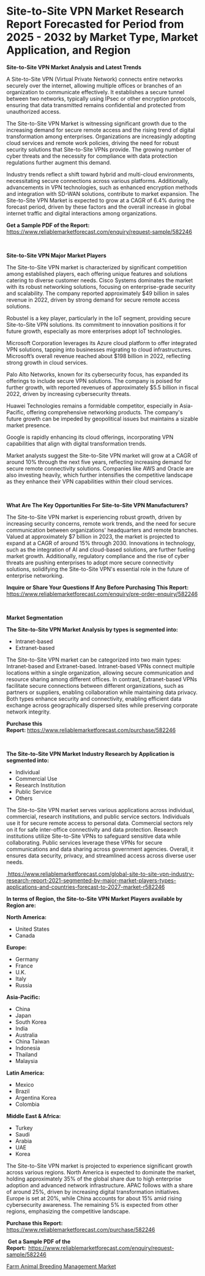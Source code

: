 <p><h1>Site-to-Site VPN Market Research Report Forecasted for Period from 2025 -  2032 by Market Type, Market Application, and Region</h1></p><p><strong>Site-to-Site VPN Market Analysis and Latest Trends</strong></p>
<p><p>A Site-to-Site VPN (Virtual Private Network) connects entire networks securely over the internet, allowing multiple offices or branches of an organization to communicate effectively. It establishes a secure tunnel between two networks, typically using IPsec or other encryption protocols, ensuring that data transmitted remains confidential and protected from unauthorized access.</p><p>The Site-to-Site VPN Market is witnessing significant growth due to the increasing demand for secure remote access and the rising trend of digital transformation among enterprises. Organizations are increasingly adopting cloud services and remote work policies, driving the need for robust security solutions that Site-to-Site VPNs provide. The growing number of cyber threats and the necessity for compliance with data protection regulations further augment this demand.</p><p>Industry trends reflect a shift toward hybrid and multi-cloud environments, necessitating secure connections across various platforms. Additionally, advancements in VPN technologies, such as enhanced encryption methods and integration with SD-WAN solutions, contribute to market expansion. The Site-to-Site VPN Market is expected to grow at a CAGR of 6.4% during the forecast period, driven by these factors and the overall increase in global internet traffic and digital interactions among organizations.</p></p>
<p><strong>Get a Sample PDF of the Report:&nbsp;</strong> <a href="https://www.reliablemarketforecast.com/enquiry/request-sample/582246?utm_campaign=3524&utm_medium=2&utm_source=Github&utm_content=ia&utm_term=23032025&utm_id=site-to-site-vpn">https://www.reliablemarketforecast.com/enquiry/request-sample/582246</a></p>
<p>&nbsp;</p>
<p><strong>Site-to-Site VPN Major Market Players</strong></p>
<p><p>The Site-to-Site VPN market is characterized by significant competition among established players, each offering unique features and solutions catering to diverse customer needs. Cisco Systems dominates the market with its robust networking solutions, focusing on enterprise-grade security and scalability. The company reported approximately $49 billion in sales revenue in 2022, driven by strong demand for secure remote access solutions.</p><p>Robustel is a key player, particularly in the IoT segment, providing secure Site-to-Site VPN solutions. Its commitment to innovation positions it for future growth, especially as more enterprises adopt IoT technologies. </p><p>Microsoft Corporation leverages its Azure cloud platform to offer integrated VPN solutions, tapping into businesses migrating to cloud infrastructures. Microsoft’s overall revenue reached about $198 billion in 2022, reflecting strong growth in cloud services.</p><p>Palo Alto Networks, known for its cybersecurity focus, has expanded its offerings to include secure VPN solutions. The company is poised for further growth, with reported revenues of approximately $5.5 billion in fiscal 2022, driven by increasing cybersecurity threats.</p><p>Huawei Technologies remains a formidable competitor, especially in Asia-Pacific, offering comprehensive networking products. The company's future growth can be impeded by geopolitical issues but maintains a sizable market presence.</p><p>Google is rapidly enhancing its cloud offerings, incorporating VPN capabilities that align with digital transformation trends. </p><p>Market analysts suggest the Site-to-Site VPN market will grow at a CAGR of around 10% through the next five years, reflecting increasing demand for secure remote connectivity solutions. Companies like AWS and Oracle are also investing heavily, which further intensifies the competitive landscape as they enhance their VPN capabilities within their cloud services.</p></p>
<p>&nbsp;</p>
<p><strong>What Are The Key Opportunities For Site-to-Site VPN Manufacturers?</strong></p>
<p><p>The Site-to-Site VPN market is experiencing robust growth, driven by increasing security concerns, remote work trends, and the need for secure communication between organizations' headquarters and remote branches. Valued at approximately $7 billion in 2023, the market is projected to expand at a CAGR of around 15% through 2030. Innovations in technology, such as the integration of AI and cloud-based solutions, are further fueling market growth. Additionally, regulatory compliance and the rise of cyber threats are pushing enterprises to adopt more secure connectivity solutions, solidifying the Site-to-Site VPN's essential role in the future of enterprise networking.</p></p>
<p><strong>Inquire or Share Your Questions If Any Before Purchasing This Report:</strong> <a href="https://www.reliablemarketforecast.com/enquiry/pre-order-enquiry/582246?utm_campaign=3524&utm_medium=2&utm_source=Github&utm_content=ia&utm_term=23032025&utm_id=site-to-site-vpn">https://www.reliablemarketforecast.com/enquiry/pre-order-enquiry/582246</a></p>
<p>&nbsp;</p>
<p><strong>Market Segmentation</strong></p>
<p><strong>The Site-to-Site VPN Market Analysis by types is segmented into:</strong></p>
<p><ul><li>Intranet-based</li><li>Extranet-based</li></ul></p>
<p><p>The Site-to-Site VPN market can be categorized into two main types: Intranet-based and Extranet-based. Intranet-based VPNs connect multiple locations within a single organization, allowing secure communication and resource sharing among different offices. In contrast, Extranet-based VPNs facilitate secure connections between different organizations, such as partners or suppliers, enabling collaboration while maintaining data privacy. Both types enhance security and connectivity, enabling efficient data exchange across geographically dispersed sites while preserving corporate network integrity.</p></p>
<p><strong>Purchase this Report:&nbsp;</strong><a href="https://www.reliablemarketforecast.com/purchase/582246?utm_campaign=3524&utm_medium=2&utm_source=Github&utm_content=ia&utm_term=23032025&utm_id=site-to-site-vpn">https://www.reliablemarketforecast.com/purchase/582246</a></p>
<p>&nbsp;</p>
<p><strong>The Site-to-Site VPN Market Industry Research by Application is segmented into:</strong></p>
<p><ul><li>Individual</li><li>Commercial Use</li><li>Research Institution</li><li>Public Service</li><li>Others</li></ul></p>
<p><p>The Site-to-Site VPN market serves various applications across individual, commercial, research institutions, and public service sectors. Individuals use it for secure remote access to personal data. Commercial sectors rely on it for safe inter-office connectivity and data protection. Research institutions utilize Site-to-Site VPNs to safeguard sensitive data while collaborating. Public services leverage these VPNs for secure communications and data sharing across government agencies. Overall, it ensures data security, privacy, and streamlined access across diverse user needs.</p></p>
<p><a href="https://www.reliablemarketforecast.com/global-site-to-site-vpn-industry-research-report-2021-segmented-by-major-market-players-types-applications-and-countries-forecast-to-2027-market-r582246?utm_campaign=3524&utm_medium=2&utm_source=Github&utm_content=ia&utm_term=23032025&utm_id=site-to-site-vpn">&nbsp;https://www.reliablemarketforecast.com/global-site-to-site-vpn-industry-research-report-2021-segmented-by-major-market-players-types-applications-and-countries-forecast-to-2027-market-r582246</a></p>
<p><strong>In terms of Region, the Site-to-Site VPN Market Players available by Region are:</strong></p>
<p>
    <p> <strong> North America: </strong>
        <ul>
            <li>United States</li>
            <li>Canada</li>
        </ul>
        </p> 
    <p> <strong> Europe: </strong>
        <ul>
            <li>Germany</li>
            <li>France</li>
            <li>U.K.</li>
            <li>Italy</li>
            <li>Russia</li>
        </ul>
        </p> 
    <p> <strong> Asia-Pacific: </strong>
        <ul>
            <li>China</li>
            <li>Japan</li>
            <li>South Korea</li>
            <li>India</li>
            <li>Australia</li>
            <li>China Taiwan</li>
            <li>Indonesia</li>
            <li>Thailand</li>
            <li>Malaysia</li>
        </ul>
        </p> 
    <p> <strong> Latin America: </strong>
        <ul>
            <li>Mexico</li>
            <li>Brazil</li>
            <li>Argentina Korea</li>
            <li>Colombia</li>
        </ul>
        </p> 
    <p> <strong> Middle East & Africa: </strong>
        <ul>
            <li>Turkey</li>
            <li>Saudi</li>
            <li>Arabia</li>
            <li>UAE</li>
            <li>Korea</li>
        </ul>
    </p>
    </p>
<p><p>The Site-to-Site VPN market is projected to experience significant growth across various regions. North America is expected to dominate the market, holding approximately 35% of the global share due to high enterprise adoption and advanced network infrastructure. APAC follows with a share of around 25%, driven by increasing digital transformation initiatives. Europe is set at 20%, while China accounts for about 15% amid rising cybersecurity awareness. The remaining 5% is expected from other regions, emphasizing the competitive landscape.</p></p>
<p><strong>Purchase this Report: </strong><a href="https://www.reliablemarketforecast.com/purchase/582246?utm_campaign=3524&utm_medium=2&utm_source=Github&utm_content=ia&utm_term=23032025&utm_id=site-to-site-vpn">https://www.reliablemarketforecast.com/purchase/582246</a></p>
<p>&nbsp;<strong>Get a Sample PDF of the Report:&nbsp;&nbsp;</strong><a href="https://www.reliablemarketforecast.com/enquiry/request-sample/582246?utm_campaign=3524&utm_medium=2&utm_source=Github&utm_content=ia&utm_term=23032025&utm_id=site-to-site-vpn">https://www.reliablemarketforecast.com/enquiry/request-sample/582246</a></p>
<p><strong></strong></p>
<p><p><a href="https://github.com/mehakmiamid1/Market-Research-Report-List-1/blob/main/farm-animal-breeding-management-market.md?utm_campaign=3524&utm_medium=2&utm_source=Github&utm_content=ia&utm_term=23032025&utm_id=site-to-site-vpn">Farm Animal Breeding Management Market</a></p></p>